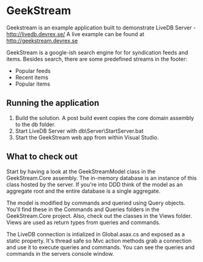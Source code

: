 GeekStream
==========
Geekstream is an example application built to demonstrate LiveDB Server - http://livedb.devrex.se/
A live example can be found at http://geekstream.devrex.se

GeekStream is a google-ish search engine for for syndication feeds and items. Besides search, there are some predefined streams in the footer:
* Popular feeds
* Recent items
* Popular items



Running the application
-----------------------------

1. Build the solution. A post build event copies the core domain assembly to the db folder. 
2. Start LiveDB Server with db\Server\StartServer.bat
3. Start the GeekStream web app from within Visual Studio.

What to check out
------------
Start by having a look at the GeekStreamModel class in the GeekStream.Core assembly. The in-memory database 
is an instance of this class hosted by the server. If you're into DDD think of the model as an aggregate root and the entire database is a single aggregate.

The model is modified by commands and queried using Query objects. You'll find these in the Commands and Queries folders in the GeekStream.Core project. 
Also, check out the classes in the Views folder. Views are used as return types from queries and commands. 

The LiveDB connection is intialized in Global.asax.cs and exposed as a static property. It's thread safe so 
Mvc action methods grab a connection and use it to execute queries and commands. You can see the queries and commands in the servers console window.


